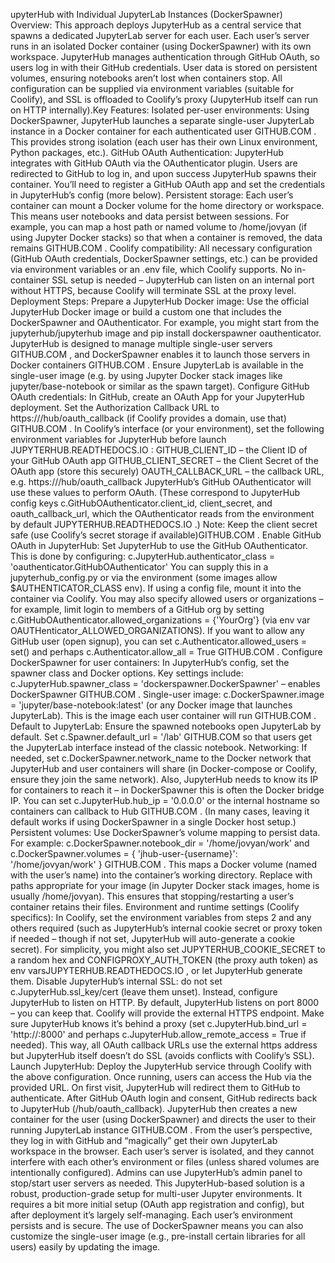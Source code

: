 upyterHub with Individual JupyterLab Instances (DockerSpawner)
Overview: This approach deploys JupyterHub as a central service that spawns a dedicated JupyterLab server for each user. Each user’s server runs in an isolated Docker container (using DockerSpawner) with its own workspace. JupyterHub manages authentication through GitHub OAuth, so users log in with their GitHub credentials. User data is stored on persistent volumes, ensuring notebooks aren’t lost when containers stop. All configuration can be supplied via environment variables (suitable for Coolify), and SSL is offloaded to Coolify’s proxy (JupyterHub itself can run on HTTP internally).Key Features:
Isolated per-user environments: Using DockerSpawner, JupyterHub launches a separate single-user JupyterLab instance in a Docker container for each authenticated user​
GITHUB.COM
. This provides strong isolation (each user has their own Linux environment, Python packages, etc.).
GitHub OAuth Authentication: JupyterHub integrates with GitHub OAuth via the OAuthenticator plugin. Users are redirected to GitHub to log in, and upon success JupyterHub spawns their container. You’ll need to register a GitHub OAuth app and set the credentials in JupyterHub’s config (more below).
Persistent storage: Each user’s container can mount a Docker volume for the home directory or workspace. This means user notebooks and data persist between sessions. For example, you can map a host path or named volume to /home/jovyan (if using Jupyter Docker stacks) so that when a container is removed, the data remains​
GITHUB.COM
.
Coolify compatibility: All necessary configuration (GitHub OAuth credentials, DockerSpawner settings, etc.) can be provided via environment variables or an .env file, which Coolify supports. No in-container SSL setup is needed – JupyterHub can listen on an internal port without HTTPS, because Coolify will terminate SSL at the proxy level.
Deployment Steps:
Prepare a JupyterHub Docker image: Use the official JupyterHub Docker image or build a custom one that includes the DockerSpawner and OAuthenticator. For example, you might start from the jupyterhub/jupyterhub image and pip install dockerspawner oauthenticator. JupyterHub is designed to manage multiple single-user servers​
GITHUB.COM
, and DockerSpawner enables it to launch those servers in Docker containers​
GITHUB.COM
. Ensure JupyterLab is available in the single-user image (e.g. by using Jupyter Docker stack images like jupyter/base-notebook or similar as the spawn target).
Configure GitHub OAuth credentials: In GitHub, create an OAuth App for your JupyterHub deployment. Set the Authorization Callback URL to https://<your-domain>/hub/oauth_callback (if Coolify provides a domain, use that)​
GITHUB.COM
. In Coolify’s interface (or your environment), set the following environment variables for JupyterHub before launch​
JUPYTERHUB.READTHEDOCS.IO
:
GITHUB_CLIENT_ID – the Client ID of your GitHub OAuth app
GITHUB_CLIENT_SECRET – the Client Secret of the OAuth app (store this securely)
OAUTH_CALLBACK_URL – the callback URL, e.g. https://<your-domain>/hub/oauth_callback
JupyterHub’s GitHub OAuthenticator will use these values to perform OAuth. (These correspond to JupyterHub config keys c.GitHubOAuthenticator.client_id, client_secret, and oauth_callback_url, which the OAuthenticator reads from the environment by default​
JUPYTERHUB.READTHEDOCS.IO
.) Note: Keep the client secret safe (use Coolify’s secret storage if available)​
GITHUB.COM
.
Enable GitHub OAuth in JupyterHub: Set JupyterHub to use the GitHub OAuthenticator. This is done by configuring:
c.JupyterHub.authenticator_class = 'oauthenticator.GitHubOAuthenticator'
You can supply this in a jupyterhub_config.py or via the environment (some images allow $AUTHENTICATOR_CLASS env). If using a config file, mount it into the container via Coolify. You may also specify allowed users or organizations – for example, limit login to members of a GitHub org by setting c.GitHubOAuthenticator.allowed_organizations = {'YourOrg'} (via env var OAUTHenticator_ALLOWED_ORGANIZATIONS). If you want to allow any GitHub user (open signup), you can set c.Authenticator.allowed_users = set() and perhaps c.Authenticator.allow_all = True​
GITHUB.COM
.
Configure DockerSpawner for user containers: In JupyterHub’s config, set the spawner class and Docker options. Key settings include:
c.JupyterHub.spawner_class = 'dockerspawner.DockerSpawner' – enables DockerSpawner​
GITHUB.COM
.
Single-user image: c.DockerSpawner.image = 'jupyter/base-notebook:latest' (or any Docker image that launches JupyterLab). This is the image each user container will run​
GITHUB.COM
.
Default to JupyterLab: Ensure the spawned notebooks open JupyterLab by default. Set c.Spawner.default_url = '/lab'​
GITHUB.COM
 so that users get the JupyterLab interface instead of the classic notebook.
Networking: If needed, set c.DockerSpawner.network_name to the Docker network that JupyterHub and user containers will share (in Docker-compose or Coolify, ensure they join the same network). Also, JupyterHub needs to know its IP for containers to reach it – in DockerSpawner this is often the Docker bridge IP. You can set c.JupyterHub.hub_ip = '0.0.0.0' or the internal hostname so containers can callback to Hub​
GITHUB.COM
. (In many cases, leaving it default works if using DockerSpawner in a single Docker host setup.)
Persistent volumes: Use DockerSpawner’s volume mapping to persist data. For example: c.DockerSpawner.notebook_dir = '/home/jovyan/work' and c.DockerSpawner.volumes = { 'jhub-user-{username}': '/home/jovyan/work' }​
GITHUB.COM
. This maps a Docker volume (named with the user’s name) into the container’s working directory. Replace with paths appropriate for your image (in Jupyter Docker stack images, home is usually /home/jovyan). This ensures that stopping/restarting a user’s container retains their files.
Environment and runtime settings (Coolify specifics): In Coolify, set the environment variables from steps 2 and any others required (such as JupyterHub’s internal cookie secret or proxy token if needed – though if not set, JupyterHub will auto-generate a cookie secret). For simplicity, you might also set JUPYTERHUB_COOKIE_SECRET to a random hex and CONFIGPROXY_AUTH_TOKEN (the proxy auth token) as env vars​
JUPYTERHUB.READTHEDOCS.IO
, or let JupyterHub generate them. Disable JupyterHub’s internal SSL: do not set c.JupyterHub.ssl_key/cert (leave them unset). Instead, configure JupyterHub to listen on HTTP. By default, JupyterHub listens on port 8000 – you can keep that. Coolify will provide the external HTTPS endpoint. Make sure JupyterHub knows it’s behind a proxy (set c.JupyterHub.bind_url = 'http://:8000' and perhaps c.JupyterHub.allow_remote_access = True if needed). This way, all OAuth callback URLs use the external https address but JupyterHub itself doesn’t do SSL (avoids conflicts with Coolify’s SSL).
Launch JupyterHub: Deploy the JupyterHub service through Coolify with the above configuration. Once running, users can access the Hub via the provided URL. On first visit, JupyterHub will redirect them to GitHub to authenticate. After GitHub OAuth login and consent, GitHub redirects back to JupyterHub (/hub/oauth_callback). JupyterHub then creates a new container for the user (using DockerSpawner) and directs the user to their running JupyterLab instance​
GITHUB.COM
. From the user’s perspective, they log in with GitHub and “magically” get their own JupyterLab workspace in the browser. Each user’s server is isolated, and they cannot interfere with each other’s environment or files (unless shared volumes are intentionally configured). Admins can use JupyterHub’s admin panel to stop/start user servers as needed.
This JupyterHub-based solution is a robust, production-grade setup for multi-user Jupyter environments. It requires a bit more initial setup (OAuth app registration and config), but after deployment it’s largely self-managing. Each user’s environment persists and is secure. The use of DockerSpawner means you can also customize the single-user image (e.g., pre-install certain libraries for all users) easily by updating the image.
